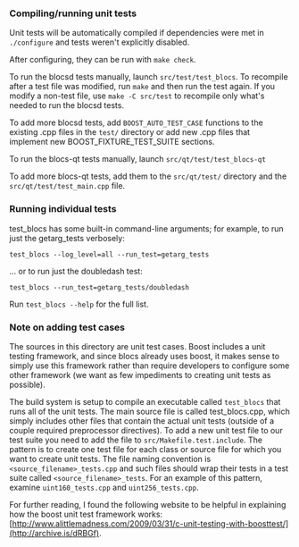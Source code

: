 ### Compiling/running unit tests

Unit tests will be automatically compiled if dependencies were met in `./configure`
and tests weren't explicitly disabled.

After configuring, they can be run with `make check`.

To run the blocsd tests manually, launch `src/test/test_blocs`. To recompile
after a test file was modified, run `make` and then run the test again. If you
modify a non-test file, use `make -C src/test` to recompile only what's needed
to run the blocsd tests.

To add more blocsd tests, add `BOOST_AUTO_TEST_CASE` functions to the existing
.cpp files in the `test/` directory or add new .cpp files that
implement new BOOST_FIXTURE_TEST_SUITE sections.

To run the blocs-qt tests manually, launch `src/qt/test/test_blocs-qt`

To add more blocs-qt tests, add them to the `src/qt/test/` directory and
the `src/qt/test/test_main.cpp` file.

### Running individual tests

test_blocs has some built-in command-line arguments; for
example, to run just the getarg_tests verbosely:

    test_blocs --log_level=all --run_test=getarg_tests

... or to run just the doubledash test:

    test_blocs --run_test=getarg_tests/doubledash

Run `test_blocs --help` for the full list.

### Note on adding test cases

The sources in this directory are unit test cases.  Boost includes a
unit testing framework, and since blocs already uses boost, it makes
sense to simply use this framework rather than require developers to
configure some other framework (we want as few impediments to creating
unit tests as possible).

The build system is setup to compile an executable called `test_blocs`
that runs all of the unit tests.  The main source file is called
test_blocs.cpp, which simply includes other files that contain the
actual unit tests (outside of a couple required preprocessor
directives). To add a new unit test file to our test suite you need
to add the file to `src/Makefile.test.include`. The pattern is to
create one test file for each class or source file for which you want
to create unit tests.  The file naming convention is
`<source_filename>_tests.cpp` and such files should wrap their tests
in a test suite called `<source_filename>_tests`.  For an example of
this pattern, examine `uint160_tests.cpp` and `uint256_tests.cpp`.

For further reading, I found the following website to be helpful in
explaining how the boost unit test framework works:
[http://www.alittlemadness.com/2009/03/31/c-unit-testing-with-boosttest/](http://archive.is/dRBGf).
